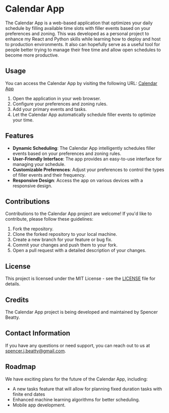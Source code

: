 # Calendar App

The Calendar App is a web-based application that optimizes your daily schedule by filling available time slots with filler events based on your preferences and zoning. This was developed as a personal project to enhance my React and Python skills while learning how to deploy and host to production environments. It also can hopefully serve as a useful tool for people better trying to manage their free time and allow open schedules to become more productive.

## Usage

You can access the Calendar App by visiting the following URL: [Calendar App](https://master--fancy-lamington-93bf66.netlify.app/)

1. Open the application in your web browser.
3. Configure your preferences and zoning rules.
4. Add your primary events and tasks.
5. Let the Calendar App automatically schedule filler events to optimize your time.

## Features

- **Dynamic Scheduling**: The Calendar App intelligently schedules filler events based on your preferences and zoning rules.
- **User-Friendly Interface**: The app provides an easy-to-use interface for managing your schedule.
- **Customizable Preferences**: Adjust your preferences to control the types of filler events and their frequency.
- **Responsive Design**: Access the app on various devices with a responsive design.

## Contributions

Contributions to the Calendar App project are welcome! If you'd like to contribute, please follow these guidelines:

1. Fork the repository.
2. Clone the forked repository to your local machine.
3. Create a new branch for your feature or bug fix.
4. Commit your changes and push them to your fork.
5. Open a pull request with a detailed description of your changes.

## License

This project is licensed under the MIT License - see the [LICENSE](LICENSE) file for details.

## Credits

The Calendar App project is being developed and maintained by Spencer Beatty.

## Contact Information

If you have any questions or need support, you can reach out to us at spencer.j.beatty@gmail.com.

## Roadmap

We have exciting plans for the future of the Calendar App, including:

- A new tasks feature that will allow for planning fixed duration tasks with finite end dates
- Enhanced machine learning algorithms for better scheduling.
- Mobile app development.
